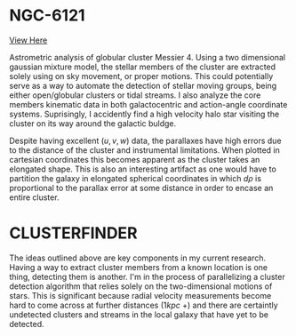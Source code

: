 # NGC-6121

[View Here](https://nbviewer.jupyter.org/github/lrbuechner/NGC-6121/blob/master/Messier%204.ipynb)

Astrometric analysis of globular cluster Messier 4. Using a two dimensional gaussian mixture model, the stellar members of the cluster are extracted solely using on sky movement, or proper motions. This could potentially serve as a way to automate the detection of stellar moving groups, being either open/globular clusters or tidal streams. I also analyze the core members kinematic data in both galactocentric and action-angle coordinate systems. Suprisingly, I accidently find a high velocity halo star visiting the cluster on its way around the galactic buldge.

Despite having excellent $(u,v,w)$ data, the parallaxes have high errors due to the distance of the cluster and instrumental limitations. When plotted in cartesian coordinates this becomes apparent as the cluster takes an elongated shape. This is also an interesting artifact as one would have to partition the galaxy in elongated spherical coordinates in which $d\rho$ is proportional to the parallax error at some distance in order to encase an entire cluster.

# CLUSTERFINDER

The ideas outlined above are key components in my current research. Having a way to extract cluster members from a known location is one thing, detecting them is another. I'm in the process of parallelizing a cluster detection algorithm that relies solely on the two-dimensional motions of stars. This is significant because radial velocity measurements become hard to come across at further distances (1$kpc$ +) and there are certaintly undetected clusters and streams in the local galaxy that have yet to be detected. 
